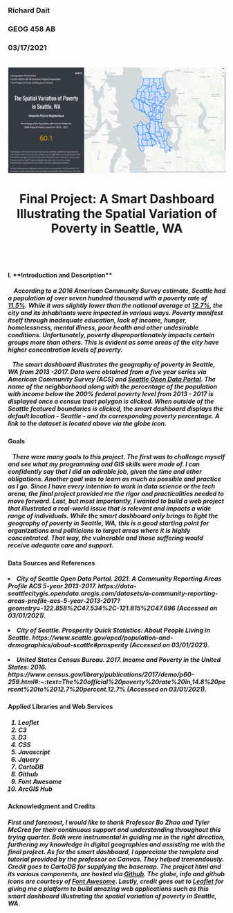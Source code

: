 <h3> Richard Dait
<h3> GEOG 458 AB
<h3> 03/17/2021

</br>
</br>

![alt text](img/snapshot.png)

<h1> <p align="center"> <b> Final Project: A Smart Dashboard Illustrating the Spatial Variation of Poverty in Seattle, WA</b> </p> </br>

<h4> I. **Introduction and Description** </h4>
<p align="left"><h5>
&nbsp; &nbsp; According to a 2016 American Community Survey estimate, Seattle had a population of over seven hundred thousand
with a poverty rate of <a href="https://www.seattle.gov/opcd/population-and-demographics/about-seattle#prosperity"><i>11.5%</i></a>.
While it was slightly lower than the national average at
<a href="https://www.census.gov/library/publications/2017/demo/p60-259.html#:~:text=The%20official%20poverty%20rate%20in,14.8%20percent%20to%2012.7%20percent.12.7%">
12.7%</a>, the city and its inhabitants were impacted in various ways. Poverty manifest itself through
inadequate education, lack of income, hunger, homelessness, mental illness, poor health and other undesirable
conditions. Unfortunately, poverty disproportionately impacts certain groups more than others. This is evident as some areas of the city have higher concentration levels of poverty.
</br>
</br>
&nbsp;&nbsp; The smart dashboard illustrates the geography of poverty in Seattle, WA
from 2013 -2017. Data were obtained from a five year series via American Community Survey (ACS) and  <a href="https://data-seattlecitygis.opendata.arcgis.com/datasets/a-community-reporting-areas-profile-acs-5-year-2013-2017?geometry=-122.858%2C47.534%2C-121.815%2C47.696"> Seattle Open Data Portal</a>. The name of the neighborhood along with the percentage of the population with income below the 200% federal poverty level from 2013 - 2017 is displayed once a census tract polygon is clicked. When outside of the Seattle featured boundaries is clicked, the smart dashboard displays the default location - Seattle - and its corresponding poverty percentage.
A link to the dataset is located above via the globe icon.</h5> </p>
<h4> <b> Goals</b> </h4> <h5> <p align="left">&nbsp;&nbsp; There were many goals to this project. The first was to challenge myself and see what my programming and GIS skills were made of. I can confidently say that I did an adirable job, given the time and other obligations. Another goal was to learn as much as possible and practice as I go. Since I have every intention to work in data science or the tech arena, the final project provided me the rigor and practicalities needed to move forward. Last, but most importantly, I wanted to build a web project that illustrated a real-world issue that is relevant and impacts a wide range of individuals. While the smart dashboard only brings to light the geography of poverty in Seattle, WA, this is a good starting point for organizations and politicians to target areas where it is highly concentrated. That way, the vulnerable and those suffering would receive adequate care and support.</h5></p>
<h4> <b> Data Sources and References</center></b>
<h5><p><li>City of Seattle Open Data Portal. 2021. <i>A Community Reporting Areas Profile ACS 5-year 2013-2017.</i> https://data-seattlecitygis.opendata.arcgis.com/datasets/a-community-reporting-areas-profile-acs-5-year-2013-2017?geometry=-122.858%2C47.534%2C-121.815%2C47.696 (Accessed on 03/01/2021).</li></br><li>City of Seattle. <i>Prosperity Quick Statistics: About People Living in Seattle.</i> https://www.seattle.gov/opcd/population-and-demographics/about-seattle#prosperity (Accessed on 03/01/2021).</li></br><li>United States Census Bureau. 2017. <i>Income and Poverty in the United States: 2016</i>. https://www.census.gov/library/publications/2017/demo/p60-259.html#:~:text=The%20official%20poverty%20rate%20in,14.8%20percent%20to%2012.7%20percent.12.7% (Accessed on 03/01/2021).</li></h5></p>

</h4> <h5> <p align="left">
<h4> <b> Applied Libraries and Web Services</b> </h4>
<h5><p align="left"><ol><li>Leaflet<li>C3<li>D3<li>CSS<li>Javascript<li>Jquery<li>CartoDB<li>Github<li>Font Awesome<li>ArcGIS Hub</ol></h5></p>
<h4> <b> Acknowledgment and Credits</center></b> </h4> <h5> <p align="left">
First and foremost, I would like to thank Professor Bo Zhao and Tyler McCrea for their continuous support and understanding throughout this trying quarter. Both were instrumental in guiding me in the right direction, furthering my knowledge in digital geographies and assisting me with the final project. As for the smart dashboard, I appreciate the template and tutorial provided by the professor on Canvas. They helped tremendously. Credit goes to CartoDB for supplying the basemap. The project html and its various components, are hosted via <a href="https://github.com/richdait/Final_Project_Poverty">Github</a>. The globe, info and github icons are courtesy of <a href="https://fontawesome.com/">Font Awesome</a>. Lastly, credit goes out to <a href="https://leafletjs.com/">Leaflet</a> for giving me a platform to build amazing web applications such as this smart dashboard illustrating the spatial variation of poverty in Seattle, WA.

